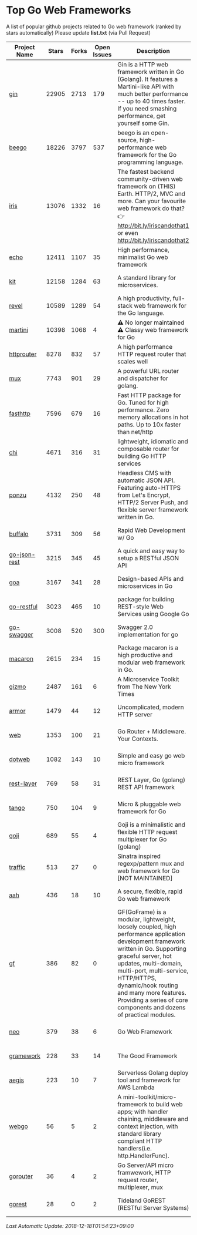 # Top Go Web Frameworks
A list of popular github projects related to Go web framework (ranked by stars automatically)
Please update **list.txt** (via Pull Request)

| Project Name | Stars | Forks | Open Issues | Description | Last Commit |
| ------------ | ----- | ----- | ----------- | ----------- | ----------- |
| [gin](https://github.com/gin-gonic/gin) | 22905 | 2713 | 179 | Gin is a HTTP web framework written in Go (Golang). It features a Martini-like API with much better performance -- up to 40 times faster. If you need smashing performance, get yourself some Gin. | 2018-12-17 00:13:07 |
| [beego](https://github.com/astaxie/beego) | 18226 | 3797 | 537 | beego is an open-source, high-performance web framework for the Go programming language. | 2018-12-17 13:47:47 |
| [iris](https://github.com/kataras/iris) | 13076 | 1332 | 16 | The fastest backend community-driven web framework on (THIS) Earth. HTTP/2, MVC and more. Can your favourite web framework do that? 👉 http://bit.ly/iriscandothat1 or even http://bit.ly/iriscandothat2 | 2018-12-08 19:12:47 |
| [echo](https://github.com/labstack/echo) | 12411 | 1107 | 35 | High performance, minimalist Go web framework | 2018-12-05 16:13:48 |
| [kit](https://github.com/go-kit/kit) | 12158 | 1284 | 63 | A standard library for microservices. | 2018-12-07 18:19:35 |
| [revel](https://github.com/revel/revel) | 10589 | 1289 | 54 | A high productivity, full-stack web framework for the Go language. | 2018-10-30 13:23:52 |
| [martini](https://github.com/go-martini/martini) | 10398 | 1068 | 4 | ⚠️ No longer maintained ⚠️  Classy web framework for Go | 2017-01-21 21:58:54 |
| [httprouter](https://github.com/julienschmidt/httprouter) | 8278 | 832 | 57 | A high performance HTTP request router that scales well | 2018-10-21 22:38:31 |
| [mux](https://github.com/gorilla/mux) | 7743 | 901 | 29 | A powerful URL router and dispatcher for golang. | 2018-12-17 14:42:43 |
| [fasthttp](https://github.com/valyala/fasthttp) | 7596 | 679 | 16 | Fast HTTP package for Go. Tuned for high performance. Zero memory allocations in hot paths. Up to 10x faster than net/http | 2018-12-13 15:04:49 |
| [chi](https://github.com/go-chi/chi) | 4671 | 316 | 31 | lightweight, idiomatic and composable router for building Go HTTP services | 2018-12-10 20:01:24 |
| [ponzu](https://github.com/ponzu-cms/ponzu) | 4132 | 250 | 48 | Headless CMS with automatic JSON API. Featuring auto-HTTPS from Let's Encrypt, HTTP/2 Server Push, and flexible server framework written in Go. | 2018-11-11 19:21:27 |
| [buffalo](https://github.com/gobuffalo/buffalo) | 3731 | 309 | 56 | Rapid Web Development w/ Go | 2018-12-13 21:20:16 |
| [go-json-rest](https://github.com/ant0ine/go-json-rest) | 3215 | 345 | 45 | A quick and easy way to setup a RESTful JSON API | 2017-09-13 04:12:08 |
| [goa](https://github.com/goadesign/goa) | 3167 | 341 | 28 | Design-based APIs and microservices in Go | 2018-12-16 19:46:21 |
| [go-restful](https://github.com/emicklei/go-restful) | 3023 | 465 | 10 | package for building REST-style Web Services using Google Go | 2018-12-06 21:25:52 |
| [go-swagger](https://github.com/go-swagger/go-swagger) | 3008 | 520 | 300 | Swagger 2.0 implementation for go | 2018-12-10 21:19:42 |
| [macaron](https://github.com/go-macaron/macaron) | 2615 | 234 | 15 | Package macaron is a high productive and modular web framework in Go. | 2018-12-17 00:30:54 |
| [gizmo](https://github.com/NYTimes/gizmo) | 2487 | 161 | 6 | A Microservice Toolkit from The New York Times | 2018-12-11 16:46:06 |
| [armor](https://github.com/labstack/armor) | 1479 | 44 | 12 | Uncomplicated, modern HTTP server | 2018-11-23 06:42:51 |
| [web](https://github.com/gocraft/web) | 1353 | 100 | 21 | Go Router + Middleware. Your Contexts. | 2017-09-25 13:59:45 |
| [dotweb](https://github.com/devfeel/dotweb) | 1082 | 143 | 10 | Simple and easy go web micro framework | 2018-12-03 06:08:21 |
| [rest-layer](https://github.com/rs/rest-layer) | 769 | 58 | 31 | REST Layer, Go (golang) REST API framework | 2018-12-12 14:02:16 |
| [tango](https://github.com/lunny/tango) | 750 | 104 | 9 | Micro & pluggable web framework for Go | 2018-09-15 08:48:09 |
| [goji](https://github.com/goji/goji) | 689 | 55 | 4 | Goji is a minimalistic and flexible HTTP request multiplexer for Go (golang) | 2018-12-15 22:18:08 |
| [traffic](https://github.com/gravityblast/traffic) | 513 | 27 | 0 | Sinatra inspired regexp/pattern mux and web framework for Go [NOT MAINTAINED] | 2015-11-26 21:31:07 |
| [aah](https://github.com/go-aah/aah) | 436 | 18 | 10 | A secure, flexible, rapid Go web framework | 2018-12-13 07:42:49 |
| [gf](https://github.com/johng-cn/gf) | 386 | 82 | 0 | GF(GoFrame) is a modular, lightweight, loosely coupled, high performance application development framework written in Go. Supporting graceful server, hot updates, multi-domain, multi-port, multi-service, HTTP/HTTPS, dynamic/hook routing and many more features. Providing a series of core components and dozens of practical modules. | 2018-12-17 12:51:49 |
| [neo](https://github.com/ivpusic/neo) | 379 | 38 | 6 | Go Web Framework | 2017-08-14 23:54:31 |
| [gramework](https://github.com/gramework/gramework) | 228 | 33 | 14 | The Good Framework | 2018-12-12 22:11:50 |
| [aegis](https://github.com/tmaiaroto/aegis) | 223 | 10 | 7 | Serverless Golang deploy tool and framework for AWS Lambda | 2018-07-08 06:00:55 |
| [webgo](https://github.com/bnkamalesh/webgo) | 56 | 5 | 2 | A mini-toolkit/micro-framework to build web apps; with handler chaining, middleware and context injection, with standard library compliant HTTP handlers(i.e. http.HandlerFunc). | 2018-10-11 18:32:10 |
| [gorouter](https://github.com/vardius/gorouter) | 36 | 4 | 2 | Go Server/API micro framwework, HTTP request router, multiplexer, mux | 2018-06-26 00:19:48 |
| [gorest](https://github.com/tideland/gorest) | 28 | 0 | 2 | Tideland GoREST (RESTful Server Systems) | 2017-11-10 13:00:37 |

*Last Automatic Update: 2018-12-18T01:54:23+09:00*